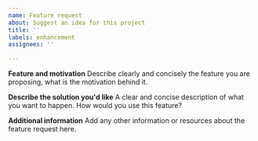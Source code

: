 ```yaml
---
name: Feature request
about: Suggest an idea for this project
title: ''
labels: enhancement
assignees: ''

---
```


**Feature and motivation**
Describe clearly and concisely the feature you are proposing, what is the motivation
behind it.

**Describe the solution you'd like**
A clear and concise description of what you want to happen. How would you use this feature?

**Additional information**
Add any other information or resources about the feature request here.
